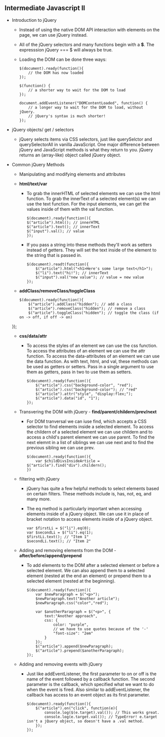 ## Intermediate Javascript II
* Introduction to jQuery 
	* Instead of using the native DOM API interaction with elements on the page, we can use jQuery instead. 
	* All of the jQuery selectors and many functions begin with a **$**. The expresssion jQuery === $ will always be true. 
	* Loading the DOM can be done three ways: 
		
		```
		$(document).ready(function(){
		    // the DOM has now loaded
		});
		
		$(function() {
		    // a shorter way to wait for the DOM to load
		});
		
		document.addEventListener("DOMContentLoaded", function() {
		    // a longer way to wait for the DOM to load, without jQuery.
		    // jQuery's syntax is much shorter!
		}); 
		
		```
* jQuery objects/ get / selectors 
	* jQuery selects items via CSS selectors, just like querySelctor and querySelectorAll in vanilla JavaScript. One major difference between jQuery and JavaScript methods is what they return to you. jQuery returns an (array-like) object called jQuery object. 

* Common jQuery Methods 
	* Manipulating and modifying elements and attributes 
	* **html/text/var**
		* To grab the innerHTML of selected elements we can use the html function. To grab the innerText of a selected element(s) we can use the text function. For the input elements, we can get the values inside of them with the val function. 
		
			```
			$(document).ready(function(){
		    $("article").html(); // innerHTML
		    $("article").text(); // innerText
		    $("input").val(); // value
			}); 
			```
		* If you pass a string into these methods they'll work as setters instead of getters. They will set the text inside of the element to the string that is passed in. 
		
			```
			$(document).readt(function({
				$("article").html("<h1>Here's some large text</h1>");
				$("li").text("hi!"); // innerText
	    		$("input").val("new value"); // value = new value
			});

	*  **addClass/removeClass/toggleClass**
		
		```
		$(document).ready(function(){
		    $("article").addClass("hidden"); // add a class
		    $("article").removeClass("hidden"); // remove a class
		    $("article").toggleClass("hidden"); // toggle the class (if on -> off, if off -> on)
	});
	
	* **css/data/attr**
		* To access the styles of an element we can use the css function. To access the attributes of an element we can use the attr function. To access the data-attributes of an element we can use the data function. As with text, html, and val, these methods can be used as getters or setters. Pass in a single argument to use them as getters, pass in two to use them as setters. 
		
			```
			$(document).ready(function(){
			    $("article").css("background-color", "red");
			    $("article").css("background-color"); // "red"
			    $("article").attr("style", "display:flex;");
			    $("article").data("id", "1");
			});
			
	* Transvering the DOM with jQuery - **find/parent/childern/prev/next**
		* For DOM tranversal we can iuse find, which accepts a CSS selector to find elements inside a selected element. To access the childern of a selected element we can use childern and to access a child's parent element we can use parent. To find the next elemnt in a list of siblings we can use next and to find the previous sibling we can use prev. 
		
		
			```
			$(document).ready(function(){
				var $childDivsInsideArticle = $("article").find("div").childern();
			})
			
	* filtering with jQuery
		* jQuery has quite a few helpful methods to select elements based on certain filters. These methods include is, has, not, eq, and many more. 
		* The eq method is particularly important when accessing elements inside of a jQuery object. We can use it in place of bracket notation to access elements inside of a jQuery object. 
		
			```		
			var $firstLi = $("li").eq(0);
			var $secondLi = $("li").eq(1);
			$firstLi.text(); // "Item 1"
			$secondLi.text(); // "Item 2"	
			
	* Adding and removing elements from the DOM - **after/before/append/prepend**
		* To add elements to the DOM after a selected element or before a selected element. We can also append them to a selected element (nested at the end an element) or prepend them to a selected element (nested at the beginning). 
		
			```
			$(document).ready(function(){
			    var $newParagraph = $("<p>");
			    $newParagraph.text("Another article");
			    $newParagraph.css("color","red");
			
			    var $anotherParagraph = $("<p>", {
			        text:"Another approach",
			        css: {
			            color: "purple",
			            // we have to use quotes because of the '-'
			            "font-size": "2em"
			        }
			    });
			    $("article").append($newParagraph);
			    $("article").prepend($anotherParagraph);
			});
			
	* Adding and removing events with jQuery   
		* Just like addEventListener, the first parameter to on or off is the name of the event followed by a callback function. The second parameter is the callback, which specified what we want to do when the event is fired. Also similar to addEventListener, the callback has access to an event object as its first parameter. 
		
			```	
			$(document).ready(function(){
		   		$("article").on("click", function(e){
		        	console.log($(e.target).val()); // This works great.
		        	console.log(e.target.val()); // TypeError! e.target isn't a jQuery object, so doesn't have a .val method.
		    	});
			});
			
			
